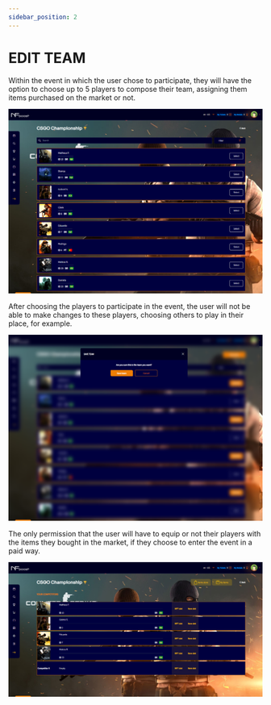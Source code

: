 ```yaml
---
sidebar_position: 2
---
```


# EDIT TEAM

Within the event in which the user chose to participate, they will have the option to choose up to 5 players to compose their team, assigning them items purchased on the market or not.

![1](./../assets/selecionartime.png)

After choosing the players to participate in the event, the user will not be able to make changes to these players, choosing others to play in their place, for example.

![1](./../assets/salvarnovotime.png)

The only permission that the user will have to equip or not their players with the items they bought in the market, if they choose to enter the event in a paid way.

![1](./../assets/vertimemontado.png)
